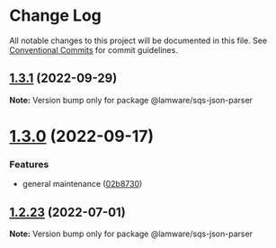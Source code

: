 # Change Log

All notable changes to this project will be documented in this file.
See [Conventional Commits](https://conventionalcommits.org) for commit guidelines.

## [1.3.1](https://github.com/oyed/lamware/compare/@lamware/sqs-json-parser@1.3.0...@lamware/sqs-json-parser@1.3.1) (2022-09-29)

**Note:** Version bump only for package @lamware/sqs-json-parser





# [1.3.0](https://github.com/oyed/lamware/compare/@lamware/sqs-json-parser@1.2.23...@lamware/sqs-json-parser@1.3.0) (2022-09-17)


### Features

* general maintenance ([02b8730](https://github.com/oyed/lamware/commit/02b8730fc776181b6be8c8950e17a186380d975e))





## [1.2.23](https://github.com/oyed/lamware/compare/@lamware/sqs-json-parser@1.2.22...@lamware/sqs-json-parser@1.2.23) (2022-07-01)

**Note:** Version bump only for package @lamware/sqs-json-parser
